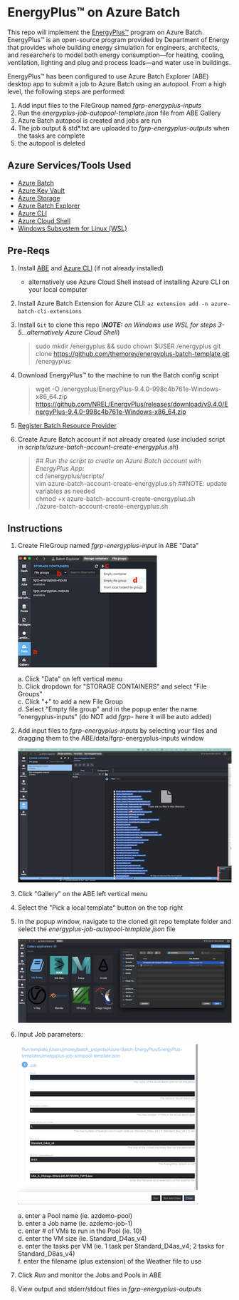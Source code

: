 # EnergyPlus™ on Azure Batch
This repo will implement the [EnergyPlus™](https://energyplus.net/) program on Azure Batch.  EnergyPlus™ is an open-source program provided by Department of Energy that provides whole building energy simulation for engineers, architects, and researchers to model both energy consumption—for heating, cooling, ventilation, lighting and plug and process loads—and water use in buildings. 


EnergyPlus™ has been configured to use Azure Batch Explorer (ABE) desktop app to submit a job to Azure Batch using an autopool.  From a high level, the following steps are performed:


  1. Add input files to the FileGroup named _fgrp-energyplus-inputs_  
  2. Run the _energyplus-job-autopool-template.json_ file from ABE Gallery  
  3. Azure Batch autopool is created and jobs are run 
  5. The job output & std*.txt are uploaded to _fgrp-energyplus-outputs_ when the tasks are complete  
  6. the autopool is deleted  

## Azure Services/Tools Used
  - [Azure Batch](https://docs.microsoft.com/en-us/azure/batch/)
  - [Azure Key Vault](https://docs.microsoft.com/en-us/azure/key-vault/general/)
  - [Azure Storage](https://docs.microsoft.com/en-us/azure/storage/blobs/)
  - [Azure Batch Explorer](https://azure.github.io/BatchExplorer/)
  - [Azure CLI](https://docs.microsoft.com/en-us/cli/azure/)
  - [Azure Cloud Shell](https://docs.microsoft.com/en-us/azure/cloud-shell/overview)
  - [Windows Subsystem for Linux (WSL)](https://docs.microsoft.com/en-us/windows/wsl/install-win10#manual-installation-steps)


## Pre-Reqs
  1. Install [ABE](https://azure.github.io/BatchExplorer/) and [Azure CLI](https://docs.microsoft.com/en-us/cli/azure/install-azure-cli) (if not already installed)
      - alternatively use Azure Cloud Shell instead of installing Azure CLI on your local computer  
  2. Install Azure Batch Extension for Azure CLI:  `az extension add -n azure-batch-cli-extensions`  
  3. Install `Git` to clone this repo (_**NOTE:** on Windows use WSL for steps 3-5...alternatively Azure Cloud Shell_)
      > sudo mkdir /energyplus && sudo chown $USER /energyplus
      > git clone https://github.com/themorey/energyplus-batch-template.git /energyplus
  
  4. Download EnergyPlus™ to the machine to run the Batch config script  
      > wget -O /energyplus/EnergyPlus-9.4.0-998c4b761e-Windows-x86_64.zip https://github.com/NREL/EnergyPlus/releases/download/v9.4.0/EnergyPlus-9.4.0-998c4b761e-Windows-x86_64.zip
  
  5. [Register Batch Resource Provider](https://docs.microsoft.com/en-us/azure/batch/batch-account-create-portal#allow-azure-batch-to-access-the-subscription-one-time-operation)  

  6. Create Azure Batch account if not already created (use included script in _scripts/azure-batch-account-create-energyplus.sh_)  
 
      > \## _Run the script to create an Azure Batch account with EnergyPlus App:_  
      > cd /energyplus/scripts/  
      > vim azure-batch-account-create-energyplus.sh  ##NOTE: update variables as needed  
      > chmod +x azure-batch-account-create-energyplus.sh  
      > ./azure-batch-account-create-energyplus.sh  


## Instructions
  1. Create FileGroup named _fgrp-energyplus-input_ in ABE "Data"  

      ![ABE File Group Create](./images/ABE-data-fgrp.png)  
      
      a.  Click "Data" on left vertical menu  
      b.  Click dropdown for "STORAGE CONTAINERS" and select "File Groups"  
      c.  Click "+" to add a new File Group  
      d.  Select "Empty file group" and in the popup enter the name "energyplus-inputs"  (do NOT add _fgrp-_ here it will be auto added)
      
  2.  Add input files to _fgrp-energyplus-inputs_ by selecting your files and dragging them to the ABE/data/fgrp-energyplus-inputs window  
    
      ![ABE Add Input Files](./images/ABE-fgrp-add-files.png)  
      
  3.  Click "Gallery" on the ABE left vertical menu  
  4.  Select the "Pick a local template" button on the top right  
  5.  In the popup window, navigate to the cloned git repo template folder and select the _energyplus-job-autopool-template.json_ file  
  
      ![ABE Template](./images/ABE-gallery-template.png)
      
  6.  Input Job parameters:  

       ![ABE Job popup](./images/ABE-job-popup.png) 
 
       a.  enter a Pool name (ie. azdemo-pool)  
       b.  enter a Job name  (ie. azdemo-job-1)  
       c.  enter # of VMs to run in the Pool (ie. 10)  
       d.  enter the VM size (ie. Standard_D4as_v4)  
       e.  enter the tasks per VM (ie. 1 task per Standard_D4as_v4; 2 tasks for Standard_D8as_v4)  
       f.  enter the filename (plus extension) of the Weather file to use  
       
  7.  Click _Run_ and monitor the Jobs and Pools in ABE  
  8.  View output and stderr/stdout files in _fgrp-energyplus-outputs_
